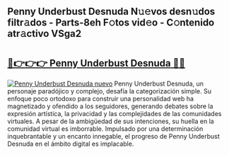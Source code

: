 ## Penny Underbust Desnuda N𝚞𝚎vos desn𝚞dos filtr𝚊dos - Parts-8eh F𝚘tos vid𝚎o - C𝚘ntenido atr𝚊ctivo VSga2

# <h2><a href="http://mb44a9.tromn.icu/?c=Penny+Underbust+Desnuda">🔗👉👉👉 Penny Underbust Desnuda 🔗🔗</a></h2>

[![Penny Underbust Desnuda nuevo](https://i.imgur.com/pEAQMta.gif)](http://mb44a9.tromn.icu/?c=Penny+Underbust+Desnuda)
Penny Underbust Desnuda, un personaje paradójico y complejo, desafía la categorización simple. Su enfoque poco ortodoxo para construir una personalidad web ha magnetizado y ofendido a los seguidores, generando debates sobre la expresión artística, la privacidad y las complejidades de las comunidades virtuales. A pesar de la ambigüedad de sus intenciones, su huella en la comunidad virtual es imborrable. Impulsado por una determinación inquebrantable y un encanto innegable, el progreso de Penny Underbust Desnuda en el ámbito digital es implacable.

